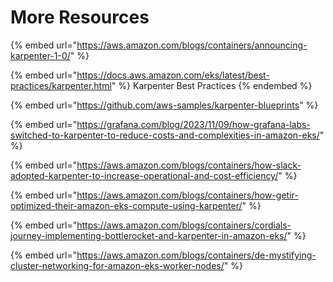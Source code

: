 # More Resources

{% embed url="https://aws.amazon.com/blogs/containers/announcing-karpenter-1-0/" %}

{% embed url="https://docs.aws.amazon.com/eks/latest/best-practices/karpenter.html" %}
Karpenter Best Practices
{% endembed %}

{% embed url="https://github.com/aws-samples/karpenter-blueprints" %}

{% embed url="https://grafana.com/blog/2023/11/09/how-grafana-labs-switched-to-karpenter-to-reduce-costs-and-complexities-in-amazon-eks/" %}

{% embed url="https://aws.amazon.com/blogs/containers/how-slack-adopted-karpenter-to-increase-operational-and-cost-efficiency/" %}

{% embed url="https://aws.amazon.com/blogs/containers/how-getir-optimized-their-amazon-eks-compute-using-karpenter/" %}

{% embed url="https://aws.amazon.com/blogs/containers/cordials-journey-implementing-bottlerocket-and-karpenter-in-amazon-eks/" %}

{% embed url="https://aws.amazon.com/blogs/containers/de-mystifying-cluster-networking-for-amazon-eks-worker-nodes/" %}

